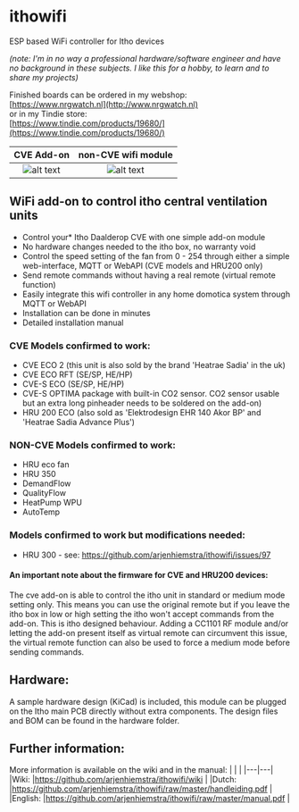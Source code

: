 # ithowifi
ESP based WiFi controller for Itho devices

*(note: I'm in no way a professional hardware/software engineer and have no background in these subjects. I like this for a hobby, to learn and to share my projects)*

Finished boards can be ordered in my webshop:  
[https://www.nrgwatch.nl](http://www.nrgwatch.nl)  
or in my Tindie store:  
[https://www.tindie.com/products/19680/](https://www.tindie.com/products/19680/)  

|CVE Add-on|non-CVE wifi module|
|:---:|:---:|
|![alt text](https://github.com/arjenhiemstra/ithowifi/blob/master/images/pcb.png "CVE Add-on PCB")  |  ![alt text](https://github.com/arjenhiemstra/ithowifi/blob/master/images/non-cve-pcb.png "non-CVE module PCB")|

## WiFi add-on to control itho central ventilation units

-   Control your* Itho Daalderop CVE with one simple add-on module
-   No hardware changes needed to the itho box, no warranty void
-   Control the speed setting of the fan from 0 - 254 through either a simple web-interface, MQTT or WebAPI (CVE models and HRU200 only)
-   Send remote commands without having a real remote (virtual remote function)
-   Easily integrate this wifi controller in any home domotica system through MQTT or WebAPI
-   Installation can be done in minutes
-   Detailed installation manual

###  CVE Models confirmed to work:
-   CVE ECO 2 (this unit is also sold by the brand 'Heatrae Sadia' in the uk)
-   CVE ECO RFT (SE/SP, HE/HP)
-   CVE-S ECO (SE/SP, HE/HP)
-   CVE-S OPTIMA package with built-in CO2 sensor. CO2 sensor usable but an extra long pinheader needs to be soldered on the add-on)
-   HRU 200 ECO (also sold as 'Elektrodesign EHR 140 Akor BP' and 'Heatrae Sadia Advance Plus')

###  NON-CVE Models confirmed to work:
-   HRU eco fan
-   HRU 350
-   DemandFlow
-   QualityFlow
-   HeatPump WPU
-   AutoTemp

###  Models confirmed to work but modifications needed:
-   HRU 300 - see: https://github.com/arjenhiemstra/ithowifi/issues/97

####   An important note about the firmware for CVE and HRU200 devices:
The cve add-on is able to control the itho unit in standard or medium mode setting only. This means you can use the original remote but if you leave the itho box in low or high setting the itho won't accept commands from the add-on. This is itho designed behaviour. Adding a CC1101 RF module and/or letting the add-on present itself as virtual remote can circumvent this issue, the virtual remote function can also be used to force a medium mode before sending commands.

## Hardware:

A sample hardware design (KiCad) is included, this module can be plugged on the Itho main PCB directly without extra components.
The design files and BOM can be found in the hardware folder.

## Further information:

More information is available on the wiki and in the manual:
|  |  |
|---|---|
|Wiki:  |https://github.com/arjenhiemstra/ithowifi/wiki  |
|Dutch:  |https://github.com/arjenhiemstra/ithowifi/raw/master/handleiding.pdf  |
|English:  |https://github.com/arjenhiemstra/ithowifi/raw/master/manual.pdf  |



